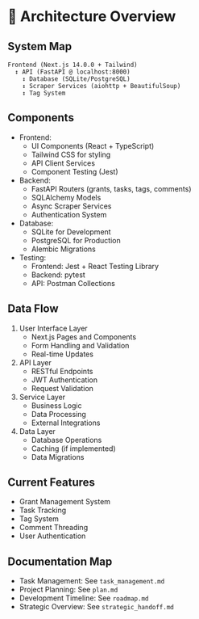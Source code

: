 # 🧱 Architecture Overview

## System Map

```
Frontend (Next.js 14.0.0 + Tailwind)
  ↕ API (FastAPI @ localhost:8000)
    ↕ Database (SQLite/PostgreSQL)
    ↕ Scraper Services (aiohttp + BeautifulSoup)
    ↕ Tag System
```

## Components
- Frontend: 
  - UI Components (React + TypeScript)
  - Tailwind CSS for styling
  - API Client Services
  - Component Testing (Jest)
- Backend: 
  - FastAPI Routers (grants, tasks, tags, comments)
  - SQLAlchemy Models
  - Async Scraper Services
  - Authentication System
- Database: 
  - SQLite for Development
  - PostgreSQL for Production
  - Alembic Migrations
- Testing:
  - Frontend: Jest + React Testing Library
  - Backend: pytest
  - API: Postman Collections

## Data Flow
1. User Interface Layer
   - Next.js Pages and Components
   - Form Handling and Validation
   - Real-time Updates
2. API Layer
   - RESTful Endpoints
   - JWT Authentication
   - Request Validation
3. Service Layer
   - Business Logic
   - Data Processing
   - External Integrations
4. Data Layer
   - Database Operations
   - Caching (if implemented)
   - Data Migrations

## Current Features
- Grant Management System
- Task Tracking
- Tag System
- Comment Threading
- User Authentication

## Documentation Map
- Task Management: See `task_management.md`
- Project Planning: See `plan.md`
- Development Timeline: See `roadmap.md`
- Strategic Overview: See `strategic_handoff.md`
